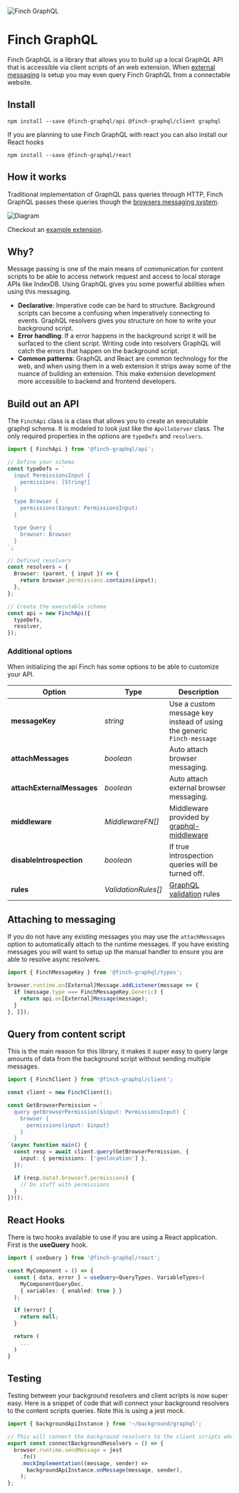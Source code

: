 ![Finch GraphQL](./assets/finch-graphql.svg)

# Finch GraphQL

Finch GraphQL is a library that allows you to build up a local GraphQL API that is accessible via client scripts of an web extension. When [external messaging](https://developer.chrome.com/docs/extensions/mv2/messaging/#external-webpage) is setup you may even query Finch GraphQL from a connectable website.

## Install

```shell
npm install --save @finch-graphql/api @finch-graphql/client graphql
```

If you are planning to use Finch GraphQL with react you can also install our React hooks

```shell
npm install --save @finch-graphql/react
```

## How it works

Traditional implementation of GraphQL pass queries through HTTP, Finch GraphQL passes these queries though the [browsers messaging system](https://developer.chrome.com/docs/extensions/mv3/messaging/).

![Diagram](./assets/diagram.svg)

Checkout an [example extension](https://github.com/jcblw/finch-bookmarks).

## Why?

Message passing is one of the main means of communication for content scripts to be able to access network request and access to local storage APIs like IndexDB. Using GraphQL gives you some powerful abilities when using this messaging.

- **Declarative**: Imperative code can be hard to structure. Background scripts can become a confusing when imperatively connecting to events. GraphQL resolvers gives you structure on how to write your background script.
- **Error handling**: If a error happens in the background script it will be surfaced to the client script. Writing code into resolvers GraphQL will catch the errors that happen on the background script.
- **Common patterns**: GraphQL and React are common technology for the web, and when using them in a web extension it strips away some of the nuance of building an extension. This make extension development more accessible to backend and frontend developers.

## Build out an API

The `FinchApi` class is a class that allows you to create an executable graphql schema. It is modeled to look just like the `ApolloServer` class. The only required properties in the options are `typeDefs` and `resolvers`.

```typescript
import { FinchApi } from '@finch-graphql/api';

// Define your schema
const typeDefs = `
  input PermissionsInput {
    permissions: [String!]
  }

  type Browser {
    permissions($input: PermissionsInput)
  }

  type Query {
    browser: Browser
  }
`;

// Defined resolvers
const resolvers = {
  Browser: (parent, { input }) => {
    return browser.permissions.contains(input);
  },
};

// Create the executable schema
const api = new FinchApi({
  typeDefs,
  resolver,
});
```

### Additional options

When initializing the api Finch has some options to be able to customize your API.

| **Option**                 | **Type**            | **Description**                                                                               |
| -------------------------- | ------------------- | --------------------------------------------------------------------------------------------- |
| **messageKey**             | _string_            | Use a custom message key instead of using the generic `Finch-message`                         |
| **attachMessages**         | _boolean_           | Auto attach browser messaging.                                                                |
| **attachExternalMessages** | _boolean_           | Auto attach external browser messaging.                                                       |
| **middleware**             | _MiddlewareFN[]_    | Middleware provided by [graphql-middleware](https://www.npmjs.com/package/graphql-middleware) |
| **disableIntrospection**   | _boolean_           | If true introspection queries will be turned off.                                             |
| **rules**                  | _ValidationRules[]_ | [GraphQL validation](https://graphql.org/graphql-js/validation/) rules                        |

## Attaching to messaging

If you do not have any existing messages you may use the `attachMessages` option to automatically attach to the runtime messages. If you have existing messages you will want to setup up the manual handler to ensure you are able to resolve async resolvers.

```typescript
import { FinchMessageKey } from '@finch-graphql/types';

browser.runtime.on[External]Message.addListener(message => {
  if (message.type === FinchMessageKey.Generic) {
    return api.on[External]Message(message);
  }
}, []);
```

## Query from content script

This is the main reason for this library, it makes it super easy to query large amounts of data from the background script without sending multiple messages.

```typescript
import { FinchClient } from '@finch-graphql/client';

const client = new FinchClient();

const GetBrowserPermission = `
  query getBrowserPermission($input: PermissionsInput) {
    browser {
      permissions(input: $input)
    }
  }
`(async function main() {
  const resp = await client.query(GetBrowserPermission, {
    input: { permissions: ['geolocation'] },
  });

  if (resp.data?.browser?.permissions) {
    // Do stuff with permissions
  }
})();
```

## React Hooks

There is two hooks available to use if you are using a React application. First is the **useQuery** hook.

```typescript
import { useQuery } from '@finch-graphql/react';

const MyComponent = () => {
  const { data, error } = useQuery<QueryTypes, VariableTypes>(
    MyComponentQueryDoc,
    { variables: { enabled: true } }
  );

  if (error) {
    return null;
  }

  return (
    ...
  )
}
```

## Testing

Testing between your background resolvers and client scripts is now super easy. Here is a snippet of code that will connect your background resolvers to the content scripts queries. Note this is using a jest mock.

```typescript
import { backgroundApiInstance } from '~/background/graphql';

// This will connect the background resolvers to the client scripts when called.
export const connectBackgroundResolvers = () => {
  browser.runtime.sendMessage = jest
    .fn()
    .mockImplementation((message, sender) =>
      backgroundApiInstance.onMessage(message, sender),
    );
};
```
